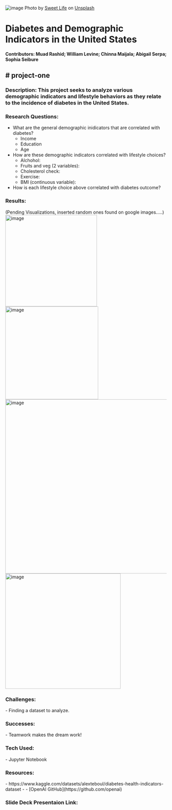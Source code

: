 
![image](https://github.com/user-attachments/assets/ab3e9117-efeb-492d-8a02-b1b52855f8c6)
Photo by <a href="https://unsplash.com/@sweetlifediabetes?utm_content=creditCopyText&utm_medium=referral&utm_source=unsplash">Sweet Life</a> on <a href="https://unsplash.com/photos/a-plate-of-food-and-a-glucometer-on-a-table-iIDY3j_Gnjc?utm_content=creditCopyText&utm_medium=referral&utm_source=unsplash">Unsplash</a>
  
<h1>Diabetes and Demographic Indicators in the United States</h1>

<h4>Contributors: Muad Rashid; William Levine; Chinna Maijala; Abigail Serpa; Sophia Seibure</h4>
<h2># project-one</h2>

<h3>Description: This project seeks to analyze various demographic indicators and lifestyle behaviors as they relate to the incidence of diabetes in the United States.</h3>


<h3>Research Questions:</h3>

- What are the general demographic inidicators that are correlated with diabetes?
	- Income
	- Education
	- Age
- How are these demographic indicators correlated with lifestyle choices?
	- Alchohol: 
	- Fruits and veg (2 variables): 
	- Cholesterol check: 
	- Exercise: 
	- BMI (continuous variable): 
- How is each lifestyle choice above correlated with diabetes outcome?



<h3>Results:</h3> (Pending Visualizations, inserted random ones found on google images.....)


<img width="286" alt="image" src="https://github.com/user-attachments/assets/0be9dd43-3c25-4eb4-a293-fbf22b8a4f01">
<img width="290" alt="image" src="https://github.com/user-attachments/assets/9d70f5ae-6662-4102-8e95-c8064ae003b4">
<img width="544" alt="image" src="https://github.com/user-attachments/assets/4d33400d-b1fa-49ed-bf2f-f0db317ef7e4">
<img width="360" alt="image" src="https://github.com/user-attachments/assets/a5699fbe-8e34-43cf-b445-63835bb49cb0">


<h3>Challenges:</h3>
	- Finding a dataset to analyze.
 
<h3>Successes:</h3>
	- Teamwork makes the dream work!
 
<h3>Tech Used:</h3>
	- Jupyter Notebook
 
<h3>Resources:</h3>
	- https://www.kaggle.com/datasets/alexteboul/diabetes-health-indicators-dataset
	- - [OpenAI GitHub](https://github.com/openai)
 
<h3>Slide Deck Presentaion Link:</h3>






